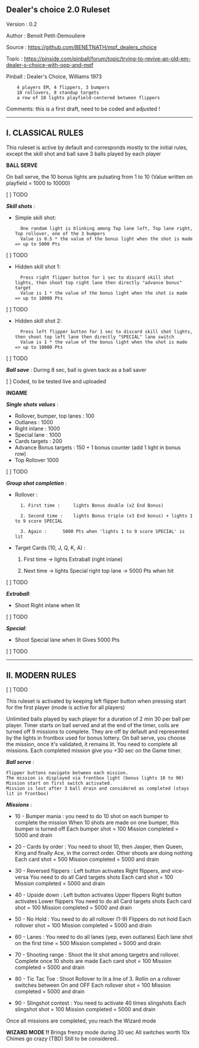 Dealer's choice 2.0 Ruleset
---------------------------

Version : 0.2

Author : Benoit Petit-Demouliere

Source : https://github.com/BENETNATH/mpf_dealers_choice

Topic : https://pinside.com/pinball/forum/topic/trying-to-revive-an-old-em-dealer-s-choice-with-opp-and-mpf

Pinball : Dealer's Choice, Williams 1973

        4 players EM, 4 flippers, 3 bumpers
        10 rollovers, 8 standup targets
        a row of 10 lights playfield-centered between flippers

Comments: this is a first draft, need to be coded and adjusted !

---------------------------
I. CLASSICAL RULES
---------------------------
This ruleset is active by default and corresponds mostly to the initial rules, except the skill shot and ball save
3 balls played by each player

**BALL SERVE**

On ball serve, the 10 bonus lights are pulsating from 1 to 10 (Value written on playfield = 1000 to 10000)

[ ] TODO

***Skill shots*** :
* Simple skill shot:

        One random light is blinking among Top lane left, Top lane right, Top rollover, one of the 3 bumpers
        Value is 0.5 * the value of the bonus light when the shot is made => up to 5000 Pts
[ ] TODO

* Hidden skill shot 1:

        Press right flipper button for 1 sec to discard skill shot lights, then shoot top right lane then directly "advance bonus" target
        Value is 1 * the value of the bonus light when the shot is made => up to 10000 Pts

[ ] TODO

* Hidden skill shot 2:

        Press left flipper button for 1 sec to discard skill shot lights, then shoot top left lane then directly "SPECIAL" lane switch
        Value is 1 * the value of the bonus light when the shot is made => up to 10000 Pts

[ ] TODO

***Ball save*** :
        During 8 sec, ball is given back as a ball saver
	
[ ] Coded, to be tested live and uploaded

**INGAME**

***Single shots values*** :
- Rollover, bumper, top lanes : 100
- Outlanes : 		1000
- Right inlane : 	1000
- Special lane : 	1000
- Cards targets : 	200
- Advance Bonus targets : 150 + 1 bonus counter (add 1 light in bonus row)
- Top Rollover 		1000

[ ] TODO

***Group shot completion*** :
- Rollover :

    	1. First time : 	lights Bonus double (x2 End Bonus)

    	2. Second time : 	lights Bonus triple (x3 End bonus) + lights 1 to 9 score SPECIAL
    
    	3. Again : 		5000 Pts when 'lights 1 to 9 score SPECIAL' is lit 
- Target Cards (10, J, Q, K, A) :

	1. First time -> lights Extraball (right inlane)

	2. Next time -> lights Special right top lane -> 5000 Pts when hit

[ ] TODO

***Extraball***:
- Shoot Right inlane when lit

[ ] TODO

***Special***: 
- Shoot Special lane when lit
 Gives 5000 Pts
	    
[ ] TODO
	
---------------------------
II. MODERN RULES
---------------------------
[ ] TODO

This ruleset is activated by keeping left flipper button when pressing start for the first player (mode is active for all players)

Unlimited balls played by each player for a duration of 2 min 30 per ball per player.
Timer starts on ball served and at the end of the timer, coils are turned off
9 missions to complete. They are off by default and represented by the lights in frontbox used for bonus lottery.
On ball serve, you choose the mission, once it's validated, it remains lit.
You need to complete all missions.
Each completed mission give you +30 sec on the Game timer.

***Ball serve*** :

    Flipper buttons navigate between each mission. 
    The mission is displayed via frontbox light (bonus lights 10 to 90)
    Mission start on first switch activated.
    Mission is lost after 3 ball drain and considered as completed (stays lit in frontbox)

***Missions*** :
* 10 - Bumper mania :
        you need to do 10 shot on each bumper to complete the mission
        When 10 shots are made on one bumper, this bumper is turned off
        Each bumper shot = 100
        Mission completed = 5000 and drain

* 20 - Cards by order :
        You need to shoot 10, then Jasper, then Queen, King and finally Ace, in the correct order.
        Other shoots are doing nothing
        Each card shot = 500
        Mission completed = 5000 and drain

* 30 - Reversed flippers :
        Left button activates Right flippers, and vice-versa
        You need to do all Card targets shots
        Each card shot = 100
        Mission completed = 5000 and drain

* 40 - Upside down :
        Left button activates Upper flippers
        Right button activates Lower flippers
        You need to do all Card targets shots
        Each card shot = 100
        Mission completed = 5000 and drain

* 50 - No Hold :
        You need to do all rollover (1-9)
        Flippers do not hold
        Each rollover shot = 100
        Mission completed = 5000 and drain

* 60 - Lanes :
        You need to do all lanes (yep, even outlanes)
        Each lane shot on the first time = 500
        Mission completed = 5000 and drain

* 70 -  Shooting range :
        Shoot the lit shot among targetrs and rollover. Complete once 10 shots are made
        Each card shot = 100
        Mission completed = 5000 and drain

* 80 - Tic Tac Toe :
        Shoot Rollover to lit a line of 3. 
        Rollin on a rollover switches between On and OFF
        Each rollover shot = 100
        Mission completed = 5000 and drain

* 90 - Slingshot contest :
        You need to activate 40 times slingshots
        Each slingshot shot = 100
        Mission completed = 5000 and drain


Once all missions are completed, you reach the Wizard mode

**WIZARD MODE !!**
	    Brings frenzy mode during 30 sec
	    All switches worth 10x
	    Chimes go crazy (TBD)
Still to be considered..
